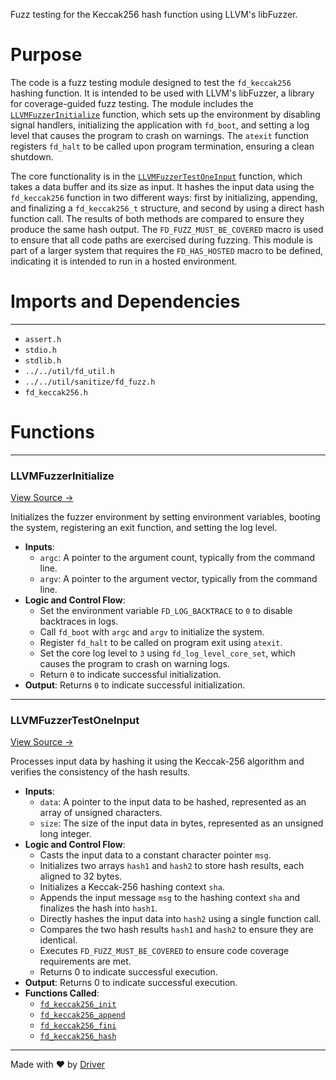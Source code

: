 <!--------------------------------------------------------------------------------->
<!-- IMPORTANT: This file is auto-generated by Driver (https://driver.ai). -------->
<!-- Manual edits may be overwritten on future commits. --------------------------->
<!--------------------------------------------------------------------------------->

Fuzz testing for the Keccak256 hash function using LLVM's libFuzzer.

# Purpose
The code is a fuzz testing module designed to test the `fd_keccak256` hashing function. It is intended to be used with LLVM's libFuzzer, a library for coverage-guided fuzz testing. The module includes the [`LLVMFuzzerInitialize`](<#llvmfuzzerinitialize>) function, which sets up the environment by disabling signal handlers, initializing the application with `fd_boot`, and setting a log level that causes the program to crash on warnings. The `atexit` function registers `fd_halt` to be called upon program termination, ensuring a clean shutdown.

The core functionality is in the [`LLVMFuzzerTestOneInput`](<#llvmfuzzertestoneinput>) function, which takes a data buffer and its size as input. It hashes the input data using the `fd_keccak256` function in two different ways: first by initializing, appending, and finalizing a `fd_keccak256_t` structure, and second by using a direct hash function call. The results of both methods are compared to ensure they produce the same hash output. The `FD_FUZZ_MUST_BE_COVERED` macro is used to ensure that all code paths are exercised during fuzzing. This module is part of a larger system that requires the `FD_HAS_HOSTED` macro to be defined, indicating it is intended to run in a hosted environment.
# Imports and Dependencies

---
- `assert.h`
- `stdio.h`
- `stdlib.h`
- `../../util/fd_util.h`
- `../../util/sanitize/fd_fuzz.h`
- `fd_keccak256.h`


# Functions

---
### LLVMFuzzerInitialize<!-- {{#callable:LLVMFuzzerInitialize}} -->
[View Source →](<../../../../../src/ballet/keccak256/fuzz_keccak256.c#L13>)

Initializes the fuzzer environment by setting environment variables, booting the system, registering an exit function, and setting the log level.
- **Inputs**:
    - `argc`: A pointer to the argument count, typically from the command line.
    - `argv`: A pointer to the argument vector, typically from the command line.
- **Logic and Control Flow**:
    - Set the environment variable `FD_LOG_BACKTRACE` to `0` to disable backtraces in logs.
    - Call `fd_boot` with `argc` and `argv` to initialize the system.
    - Register `fd_halt` to be called on program exit using `atexit`.
    - Set the core log level to `3` using `fd_log_level_core_set`, which causes the program to crash on warning logs.
    - Return `0` to indicate successful initialization.
- **Output**: Returns `0` to indicate successful initialization.


---
### LLVMFuzzerTestOneInput<!-- {{#callable:LLVMFuzzerTestOneInput}} -->
[View Source →](<../../../../../src/ballet/keccak256/fuzz_keccak256.c#L24>)

Processes input data by hashing it using the Keccak-256 algorithm and verifies the consistency of the hash results.
- **Inputs**:
    - `data`: A pointer to the input data to be hashed, represented as an array of unsigned characters.
    - `size`: The size of the input data in bytes, represented as an unsigned long integer.
- **Logic and Control Flow**:
    - Casts the input data to a constant character pointer `msg`.
    - Initializes two arrays `hash1` and `hash2` to store hash results, each aligned to 32 bytes.
    - Initializes a Keccak-256 hashing context `sha`.
    - Appends the input message `msg` to the hashing context `sha` and finalizes the hash into `hash1`.
    - Directly hashes the input data into `hash2` using a single function call.
    - Compares the two hash results `hash1` and `hash2` to ensure they are identical.
    - Executes `FD_FUZZ_MUST_BE_COVERED` to ensure code coverage requirements are met.
    - Returns 0 to indicate successful execution.
- **Output**: Returns 0 to indicate successful execution.
- **Functions Called**:
    - [`fd_keccak256_init`](<fd_keccak256.c.md#fd_keccak256_init>)
    - [`fd_keccak256_append`](<fd_keccak256.c.md#fd_keccak256_append>)
    - [`fd_keccak256_fini`](<fd_keccak256.c.md#fd_keccak256_fini>)
    - [`fd_keccak256_hash`](<fd_keccak256.c.md#fd_keccak256_hash>)



---
Made with ❤️ by [Driver](https://www.driver.ai/)